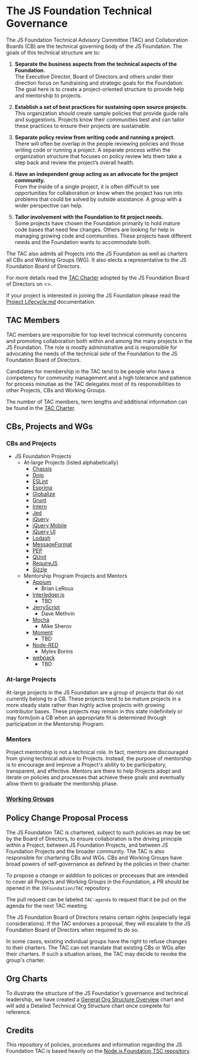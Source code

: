 # The JS Foundation Technical Governance

The JS Foundation Technical Advisory Committee (TAC) and Collaboration
Boards (CB) are the technical governing body of the JS Foundation. The goals
of this technical structure are to:

1. **Separate the business aspects from the technical aspects of the
Foundation.**  
The Executive Director, Board of Directors and others under their direction
focus on fundraising and strategic goals for the Foundation. The goal here is to
create a project-oriented structure to provide help and mentorship to projects.

2. **Establish a set of best practices for sustaining open source projects.**  
This organization should create sample policies that provide guide rails and
suggestions. Projects know their communities best and can tailor these practices
to ensure their projects are sustainable.

3. **Separate policy review from writing code and running a project.**  
There will often be overlap in the people reviewing policies and those writing
code or running a project. A separate process within the organization structure
that focuses on policy review lets them take a step back and review the
project’s overall health.

4. **Have an independent group acting as an advocate for the project
community.**  
From the inside of a single project, it is often difficult to see opportunities
for collaboration or know when the project has run into problems that could be
solved by outside assistance. A group with a wider perspective can help.

5. **Tailor involvement with the Foundation to fit project needs.**  
Some projects have chosen the Foundation primarily to hold mature code bases
that need few changes. Others are looking for help in managing growing code and
communities. These projects have different needs and the Foundation wants to
accommodate both.

The TAC also admits all Projects into the JS Foundation as well as charters
all CBs and Working Groups (WG). It also elects a representative to the JS
Foundation Board of Directors.

For more details read the [TAC Charter][] adopted by the JS Foundation Board
of Directors on <<INSERT DATE>>.

If your project is interested in joining the JS Foundation please read the
[Project Lifecycle.md][] documentation.

## TAC Members

TAC members are responsible for top level technical community concerns and
promoting collaboration both within and among the many projects in the JS
Foundation. The role is mostly administrative and is responsible for advocating
the needs of the technical side of the Foundation to the JS Foundation Board
of Directors.

Candidates for membership in the TAC tend to be people who have a competency for
community management and a high tolerance and patience for process minutiae as
the TAC delegates most of its responsibilities to other Projects, CBs and
Working Groups.

The number of TAC members, term lengths and additional information can be found
in the [TAC Charter][].

## CBs, Projects and WGs

### CBs and Projects
* JS Foundation Projects
  * At-large Projects (listed alphabetically)
    * [Chassis][]
    * [Dojo][]
    * [ESLint][]
    * [Esprima][]
    * [Globalize][]
    * [Grunt][]
    * [Intern][]
    * [Jed][]
    * [jQuery][]
    * [jQuery Mobile][]
    * [jQuery UI][]
    * [Lodash][]
    * [MessageFormat][]
    * [PEP][]
    * [QUnit][]
    * [RequireJS][]
    * [Sizzle][]
  * Mentorship Program Projects and Mentors
    * [Appium][]
      * Brian LeRoux
    * [Interledger.js][]
      * TBD
    * [JerryScript][]
      * Dave Methvin
    * [Mocha][]
      * Mike Sherov
    * [Moment][]
      * TBD
    * [Node-RED][]
      * Myles Borins
    * [webpack][]
      * TBD

### At-large Projects
At-large projects in the JS Foundation are a group of projects that do not
currently belong to a CB. These projects tend to be mature projects in a more
steady state rather than highly active projects with growing contributor bases.
These projects may remain in this state indefinitely or may form/join a CB when
an appropriate fit is determined through participation in the Mentorship
Program.

### Mentors
Project mentorship is not a technical role. In fact, mentors are discouraged
from giving technical advice to Projects. Instead, the purpose of mentorship is
to encourage and improve a Project's ability to be participatory, transparent,
and effective. Mentors are there to help Projects adopt and iterate on policies
and processes that achieve these goals and eventually allow them to graduate the
mentorship phase.

### [Working Groups][]

## Policy Change Proposal Process

The JS Foundation TAC is chartered, subject to such policies as may be set
by the Board of Directors, to ensure collaboration is the driving principle
within a Project, between JS Foundation Projects, and between JS Foundation
Projects and the broader community. The TAC is also responsible for chartering
CBs and WGs. CBs and Working Groups have broad powers of self-governance as
defined by the policies in their charter.

To propose a change or addition to policies or processes that are intended to
cover all Projects and Working Groups in the Foundation, a PR should be opened
in the `JSFoundation/TAC` repository.

The pull request can be labeled `TAC-agenda` to request that it be put on the
agenda for the next TAC meeting.

The JS Foundation Board of Directors retains certain rights (especially
legal considerations). If the TAC endorses a proposal, they will escalate to the
JS Foundation Board of Directors when required to do so.

In some cases, existing individual groups have the right to refuse changes to
their charters. The TAC can not mandate that existing CBs or WGs alter their
charters. If such a situation arises, the TAC may decide to revoke the group's
charter.

## Org Charts
To illustrate the structure of the JS Foundation's governance and technical
leadership, we have created a [General Org Structure Overview][] chart and will
add a Detailed Technical Org Structure chart once complete for reference.

## Credits
This repository of policies, procedures and information regarding the JS
Foundation TAC is based heavily on the
[Node.js Foundation TSC repository][].

[TAC Charter]: https://github.com/JSFoundation/TAC/blob/master/TAC-Charter.md
[Project Lifecycle.md]: Project-Lifecycle.md
[jQuery]: https://jquery.com
[Dojo]: https://dojotoolkit.org
[Sizzle]: https://sizzlejs.com
[Globalize]: https://globalizejs.com
[Jed]: https://slexaxton.github.io/Jed/
[MessageFormat]: https://messageformat.github.io/
[PEP]: https://github.com/jquery/PEP
[Intern]: https://theintern.github.io/intern/
[QUnit]: https://qunitjs.com
[ESLint]: http://eslint.org
[Esprima]: http://esprima.org/
[Grunt]: http://gruntjs.com/
[Chassis]: https://css-chassis.com/
[Dijit]: https://dojotoolkit.org/reference-guide/1.10/dijit/
[jQuery Mobile]: https://jquerymobile.com
[jQuery UI]: https://jqueryui.com
[Lodash]: https://lodash.com/
[RequireJS]: https://requirejs.org/
[Appium]: http://appium.io
[Interledger.js]: http://interledgerjs.org
[JerryScript]: http://jerryscript.net
[Mocha]: http://mochajs.org
[Moment]: http://momentjs.com
[Node-RED]: http://nodered.org
[webpack]: http://webpack.js.org
[Working Groups]: WORKING_GROUPS.md
[General Org Structure Overview]: General-Org-Structure-Overview.pdf
[Node.js Foundation TSC repository]: https://github.org/nodejs/TSC/
